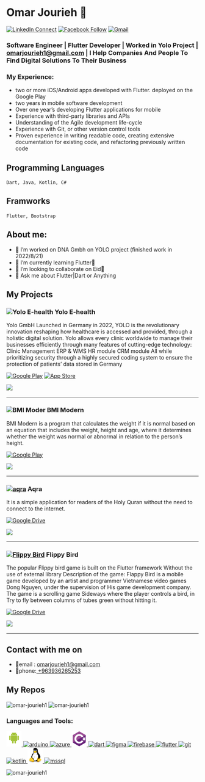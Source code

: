 # Omar Jourieh 👋 ##
[![LinkedIn Connect](https://img.shields.io/badge/%20-Connect-black?color=14171A&labelColor=212121&logo=linkedin&logoColor=ffffff)](https://linkedin.com/in/omar-jourieh)
[![Facebook Follow](https://img.shields.io/badge/%20-Connect-black?color=14171A&labelColor=1976d2&logo=facebook&logoColor=ffffff)](https://www.facebook.com/omarjourieh1)
[![Gmail](https://img.shields.io/badge/%20-Send%20Mail-black?color=14171A&labelColor=ef5350&logo=gmail&logoColor=ffffff)](mailto:omarjourieh1@gmail.com?subject=From%20GitHub&body=Hi,%20there.%20Found%20you%20from%20GitHub.)

### Software Engineer | Flutter Developer | Worked in Yolo Project | omarjourieh1@gmail.com | I Help Companies And People To Find Digital Solutions To Their Business


### My Experience:
- two or more iOS/Android apps developed with Flutter. deployed on the Google Play 
- two years in mobile software development
- Over one year’s developing Flutter applications for mobile
- Experience with third-party libraries and APIs
- Understanding of the Agile development life-cycle
- Experience with Git, or other version control tools
- Proven experience in writing readable code, creating extensive documentation for existing code, and refactoring previously written code

## Programming Languages 

```
Dart, Java, Kotlin, C# 
```

## Framworks 

```
Flutter, Bootstrap
```

## About me:

- 🔭 I’m worked on DNA Gmbh on YOLO project (finished work in 2022/8/21)
- 🌱 I’m currently learning Flutter🦋
- 👯 I’m looking to collaborate on Eid🥳
- 💬 Ask me about Flutter|Dart or Anything

## My Projects

### <img src="https://play-lh.googleusercontent.com/g0NmjWjNLeu7BwFFUR5ds1RVDvKtK9yxV_55ECqFGpFeF4w6yXBXKo4psa_cIaqL5CU=w240-h480-rw" alt=" Yolo E-health" width="32"> Yolo E-health
Yolo GmbH Launched in Germany in 2022, YOLO is the revolutionary innovation reshaping how healthcare is accessed and provided, through a holistic digital solution.
Yolo allows every clinic worldwide to manage their businesses efficiently through many features of cutting-edge technology:
Clinic Management
ERP & WMS
HR module
CRM module
All while prioritizing security through a highly secured coding system to ensure the protection of patients’ data stored in Germany
<p><a href="https://play.google.com/store/apps/details?id=com.lila.lila" target="_blank"><img alt="Google Play" src="https://img.shields.io/badge/Get%20it%20on%20google%20play-blue.svg?style=for-the-badge&logo=google-play" /></a> <a href="[https://apps.apple.com/us/app/jameel-salon-at-home/id1586524531](https://testflight.apple.com/join/y8BQGlKG)" target="_blank"><img alt="App Store" src="https://img.shields.io/badge/Get%20it%20on%20app%20store-black.svg?style=for-the-badge&logo=app-store&logoColor=white" /></a><p>
  
<a href="https://www.buymeacoffee.com/omarjourieh"><img src="https://img.shields.io/badge/-buy_me_a%C2%A0coffee-gray?logo=buy-me-a-coffee"></a>

<hr>

### <img src="https://play-lh.googleusercontent.com/LZdEk6wiFKRSHvk3Ys1sJpCY4A9v9cM0P4xjPbj-lE0UPg8EBDXXeqKXs1mRAAudIw=w240-h480-rw"  alt="BMI Moder" width="32"> BMI Modern
BMI Modern is a program that calculates the weight if it is normal based on an equation that includes the weight, height and age, where it determines whether the weight was normal or abnormal in relation to the person’s height.
<p><a href="https://play.google.com/store/apps/details?id=com.omarjourieh.calculator" target="_blank"><img alt="Google Play" src="https://img.shields.io/badge/Get%20it%20on%20google%20play-blue.svg?style=for-the-badge&logo=google-play" /></a><p>
  
<a href="https://www.buymeacoffee.com/omarjourieh"><img src="https://img.shields.io/badge/-buy_me_a%C2%A0coffee-gray?logo=buy-me-a-coffee"></a>
<hr>

### <a href="https://ibb.co/Trg91PD"><img src="https://i.ibb.co/Pt6qM1s/aqra.png" width="32" height="38" alt="aqra" border="0"></a> Aqra
It is a simple application for readers of the Holy Quran without the need to connect to the internet.
<p><a href="https://drive.google.com/file/d/1b3oQfLOLaa9NBiB46VZNszHV3dhGf81G/view?usp=sharing" target="_blank"><img alt="Google Drive" src="https://img.shields.io/badge/Get%20it%20on%20google%20drive-blue.svg?style=for-the-badge&logo=google-drive" /></a><p>
  
<a href="https://www.buymeacoffee.com/omarjourieh"><img src="https://img.shields.io/badge/-buy_me_a%C2%A0coffee-gray?logo=buy-me-a-coffee"></a>
  
<hr>

### <a href="https://ibb.co/6yhwbPW"><img src="https://i.ibb.co/df9M625/k67gphvc-1392300534.jpg" width="32"  alt="Flippy Bird" border="0"></a><a target='_blank' href='https://imgbb.com/'></a> Flippy Bird
The popular Flippy bird game is built on the Flutter framework
Without the use of external library
Description of the game:
Flappy Bird is a mobile game developed by an artist and programmer
Vietnamese video games Dong Nguyen, under the supervision of
His game development company. The game is a scrolling game
Sideways where the player controls a bird, in
Try to fly between columns of tubes
green without hitting it.
<p><a href="https://drive.google.com/file/d/1FLVjY3mfP5RX-VX1uTEMe18kEbe9uXe3/view" target="_blank"><img alt="Google Drive" src="https://img.shields.io/badge/Get%20it%20on%20google%20drive-blue.svg?style=for-the-badge&logo=google-drive" /></a><p>
  
<a href="https://www.buymeacoffee.com/omarjourieh"><img src="https://img.shields.io/badge/-buy_me_a%C2%A0coffee-gray?logo=buy-me-a-coffee"></a>
  
<hr>

<h2> Contact with me on </h2>

<!-- <h3>Where to find me</h3>
<p><a href="https://github.com/thmsgbrt" target="_blank"><img alt="Github2" src="https://img.shields.io/badge/GitHub-%2312100E.svg?&style=for-the-badge&logo=Github&logoColor=white" /></a> -->

- 📩email : omarjourieh1@gmail.com
- 📱phone:<a href="https://api.whatsapp.com/send?phone=963936265253&text=Hey%20O(%E2%88%A9_%E2%88%A9)O%20You%27re%20welcome%20to%20connect%20any%20time"> +963936265253</a >

## My Repos
  <img align="center" src="https://github-readme-stats.vercel.app/api?username=omar-jourieh1&show_icons=true&theme=radical" alt="omar-jourieh1"/>

  <img align="center" src="https://github-readme-stats.vercel.app/api/top-langs/?username=omar-jourieh1&layout=compact&theme=radical" alt="omar-jourieh1"/>


<h3 align="left">Languages and Tools:</h3>
<p align="left"> <a href="https://developer.android.com" target="_blank" rel="noreferrer"> <img src="https://raw.githubusercontent.com/devicons/devicon/master/icons/android/android-original-wordmark.svg" alt="android" width="40" height="40"/> </a> <a href="https://www.arduino.cc/" target="_blank" rel="noreferrer"> <img src="https://cdn.worldvectorlogo.com/logos/arduino-1.svg" alt="arduino" width="40" height="40"/> </a> <a href="https://azure.microsoft.com/en-in/" target="_blank" rel="noreferrer"> <img src="https://www.vectorlogo.zone/logos/microsoft_azure/microsoft_azure-icon.svg" alt="azure" width="40" height="40"/> </a> <a href="https://www.w3schools.com/cs/" target="_blank" rel="noreferrer"> <img src="https://raw.githubusercontent.com/devicons/devicon/master/icons/csharp/csharp-original.svg" alt="csharp" width="40" height="40"/> </a> <a href="https://dart.dev" target="_blank" rel="noreferrer"> <img src="https://www.vectorlogo.zone/logos/dartlang/dartlang-icon.svg" alt="dart" width="40" height="40"/> </a> <a href="https://www.figma.com/" target="_blank" rel="noreferrer"> <img src="https://www.vectorlogo.zone/logos/figma/figma-icon.svg" alt="figma" width="40" height="40"/> </a> <a href="https://firebase.google.com/" target="_blank" rel="noreferrer"> <img src="https://www.vectorlogo.zone/logos/firebase/firebase-icon.svg" alt="firebase" width="40" height="40"/> </a> <a href="https://flutter.dev" target="_blank" rel="noreferrer"> <img src="https://www.vectorlogo.zone/logos/flutterio/flutterio-icon.svg" alt="flutter" width="40" height="40"/> </a> <a href="https://git-scm.com/" target="_blank" rel="noreferrer"> <img src="https://www.vectorlogo.zone/logos/git-scm/git-scm-icon.svg" alt="git" width="40" height="40"/> </a> <a href="https://kotlinlang.org" target="_blank" rel="noreferrer"> <img src="https://www.vectorlogo.zone/logos/kotlinlang/kotlinlang-icon.svg" alt="kotlin" width="40" height="40"/> </a> <a href="https://www.linux.org/" target="_blank" rel="noreferrer"> <img src="https://raw.githubusercontent.com/devicons/devicon/master/icons/linux/linux-original.svg" alt="linux" width="40" height="40"/> </a> <a href="https://www.microsoft.com/en-us/sql-server" target="_blank" rel="noreferrer"> <img src="https://www.svgrepo.com/show/303229/microsoft-sql-server-logo.svg" alt="mssql" width="40" height="40"/> </a> </p>

<p align="left"> <img src="https://komarev.com/ghpvc/?username=omar-jourieh1&label=Profile%20views&color=0e75b6&style=flat" alt="omar-jourieh1" /> </p>
